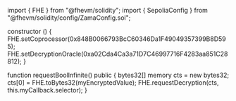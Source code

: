 import { FHE } from "@fhevm/solidity";
import { SepoliaConfig } from "@fhevm/solidity/config/ZamaConfig.sol";

constructor () {
  FHE.setCoprocessor(0x848B0066793BcC60346Da1F49049357399B8D595);
  FHE.setDecryptionOracle(0xa02Cda4Ca3a71D7C46997716F4283aa851C28812);
}

function requestBoolInfinite() public {
  bytes32[] memory cts = new bytes32[](1);
  cts[0] = FHE.toBytes32(myEncryptedValue);
  FHE.requestDecryption(cts, this.myCallback.selector);
}
